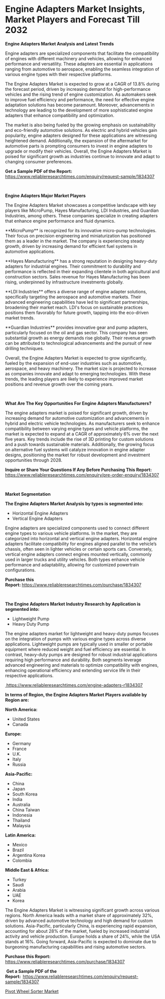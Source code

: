 <p><h1>Engine Adapters Market Insights, Market Players and Forecast Till 2032</h1></p><p><strong>Engine Adapters Market Analysis and Latest Trends</strong></p>
<p><p>Engine adapters are specialized components that facilitate the compatibility of engines with different machinery and vehicles, allowing for enhanced performance and versatility. These adapters are essential in applications ranging from automotive to aerospace, enabling the seamless integration of various engine types with their respective platforms.</p><p>The Engine Adapters Market is expected to grow at a CAGR of 13.8% during the forecast period, driven by increasing demand for high-performance vehicles and the rising trend of engine customization. As automakers seek to improve fuel efficiency and performance, the need for effective engine adaptation solutions has become paramount. Moreover, advancements in technology are leading to the development of more sophisticated engine adapters that enhance compatibility and optimization.</p><p>The market is also being fueled by the growing emphasis on sustainability and eco-friendly automotive solutions. As electric and hybrid vehicles gain popularity, engine adapters designed for these applications are witnessing heightened demand. Additionally, the expansion of the aftermarket for automotive parts is prompting consumers to invest in engine adapters to upgrade or modify their vehicles. Overall, the Engine Adapters Market is poised for significant growth as industries continue to innovate and adapt to changing consumer preferences.</p></p>
<p><strong>Get a Sample PDF of the Report:&nbsp;</strong> <a href="https://www.reliableresearchtimes.com/enquiry/request-sample/1834307?utm_campaign=2305&utm_medium=2&utm_source=Github&utm_content=ia&utm_term=22022025&utm_id=engine-adapters">https://www.reliableresearchtimes.com/enquiry/request-sample/1834307</a></p>
<p>&nbsp;</p>
<p><strong>Engine Adapters Major Market Players</strong></p>
<p><p>The Engine Adapters Market showcases a competitive landscape with key players like MicroPump, Hayes Manufacturing, LDI Industries, and Guardian Industries, among others. These companies specialize in creating adapters that enhance engine performance and fluid dynamics.</p><p>**MicroPump** is recognized for its innovative micro-pump technologies. Their focus on precision engineering and miniaturization has positioned them as a leader in the market. The company is experiencing steady growth, driven by increasing demand for efficient fuel systems in automotive applications.</p><p>**Hayes Manufacturing** has a strong reputation in designing heavy-duty adapters for industrial engines. Their commitment to durability and performance is reflected in their expanding clientele in both agricultural and construction sectors. Sales revenue for Hayes Manufacturing has been rising, underpinned by infrastructure investments globally.</p><p>**LDI Industries** offers a diverse range of engine adapter solutions, specifically targeting the aerospace and automotive markets. Their advanced engineering capabilities have led to significant partnerships, broadening their market reach. LDI's focus on sustainable practices positions them favorably for future growth, tapping into the eco-driven market trends.</p><p>**Guardian Industries** provides innovative gear and pump adapters, particularly focused on the oil and gas sector. This company has seen substantial growth as energy demands rise globally. Their revenue growth can be attributed to technological advancements and the pursuit of new drilling techniques.</p><p>Overall, the Engine Adapters Market is expected to grow significantly, fueled by the expansion of end-user industries such as automotive, aerospace, and heavy machinery. The market size is projected to increase as companies innovate and adapt to emerging technologies. With these trends, the leading players are likely to experience improved market positions and revenue growth over the coming years.</p></p>
<p>&nbsp;</p>
<p><strong>What Are The Key Opportunities For Engine Adapters Manufacturers?</strong></p>
<p><p>The engine adapters market is poised for significant growth, driven by increasing demand for automotive customization and advancements in hybrid and electric vehicle technologies. As manufacturers seek to enhance compatibility between varying engine types and vehicle platforms, the market is expected to expand at a CAGR of approximately 6% over the next five years. Key trends include the rise of 3D printing for custom solutions and a push towards sustainable materials. Additionally, the growing focus on alternative fuel systems will catalyze innovation in engine adapter designs, positioning the market for robust development and investment opportunities through 2028.</p></p>
<p><strong>Inquire or Share Your Questions If Any Before Purchasing This Report:</strong> <a href="https://www.reliableresearchtimes.com/enquiry/pre-order-enquiry/1834307?utm_campaign=2305&utm_medium=2&utm_source=Github&utm_content=ia&utm_term=22022025&utm_id=engine-adapters">https://www.reliableresearchtimes.com/enquiry/pre-order-enquiry/1834307</a></p>
<p>&nbsp;</p>
<p><strong>Market Segmentation</strong></p>
<p><strong>The Engine Adapters Market Analysis by types is segmented into:</strong></p>
<p><ul><li>Horizontal Engine Adapters</li><li>Vertical Engine Adapters</li></ul></p>
<p><p>Engine adapters are specialized components used to connect different engine types to various vehicle platforms. In the market, they are categorized into horizontal and vertical engine adapters. Horizontal engine adapters facilitate compatibility for engines aligned parallel to the vehicle’s chassis, often seen in lighter vehicles or certain sports cars. Conversely, vertical engine adapters connect engines mounted vertically, commonly used in larger trucks and utility vehicles. Both types enhance vehicle performance and adaptability, allowing for customized powertrain configurations.</p></p>
<p><strong>Purchase this Report:&nbsp;</strong><a href="https://www.reliableresearchtimes.com/purchase/1834307?utm_campaign=2305&utm_medium=2&utm_source=Github&utm_content=ia&utm_term=22022025&utm_id=engine-adapters">https://www.reliableresearchtimes.com/purchase/1834307</a></p>
<p>&nbsp;</p>
<p><strong>The Engine Adapters Market Industry Research by Application is segmented into:</strong></p>
<p><ul><li>Lightweight Pump</li><li>Heavy Duty Pump</li></ul></p>
<p><p>The engine adapters market for lightweight and heavy-duty pumps focuses on the integration of pumps with various engine types across diverse applications. Lightweight pumps are typically used in smaller or portable equipment where reduced weight and fuel efficiency are essential. In contrast, heavy-duty pumps are designed for robust industrial applications requiring high performance and durability. Both segments leverage advanced engineering and materials to optimize compatibility with engines, enhancing operational efficiency and extending service life in their respective applications.</p></p>
<p><a href="https://www.reliableresearchtimes.com/engine-adapters-r1834307?utm_campaign=2305&utm_medium=2&utm_source=Github&utm_content=ia&utm_term=22022025&utm_id=engine-adapters">&nbsp;https://www.reliableresearchtimes.com/engine-adapters-r1834307</a></p>
<p><strong>In terms of Region, the Engine Adapters Market Players available by Region are:</strong></p>
<p>
    <p> <strong> North America: </strong>
        <ul>
            <li>United States</li>
            <li>Canada</li>
        </ul>
        </p> 
    <p> <strong> Europe: </strong>
        <ul>
            <li>Germany</li>
            <li>France</li>
            <li>U.K.</li>
            <li>Italy</li>
            <li>Russia</li>
        </ul>
        </p> 
    <p> <strong> Asia-Pacific: </strong>
        <ul>
            <li>China</li>
            <li>Japan</li>
            <li>South Korea</li>
            <li>India</li>
            <li>Australia</li>
            <li>China Taiwan</li>
            <li>Indonesia</li>
            <li>Thailand</li>
            <li>Malaysia</li>
        </ul>
        </p> 
    <p> <strong> Latin America: </strong>
        <ul>
            <li>Mexico</li>
            <li>Brazil</li>
            <li>Argentina Korea</li>
            <li>Colombia</li>
        </ul>
        </p> 
    <p> <strong> Middle East & Africa: </strong>
        <ul>
            <li>Turkey</li>
            <li>Saudi</li>
            <li>Arabia</li>
            <li>UAE</li>
            <li>Korea</li>
        </ul>
    </p>
    </p>
<p><p>The Engine Adapters Market is witnessing significant growth across various regions. North America leads with a market share of approximately 32%, driven by advanced automotive technology and high demand for custom solutions. Asia-Pacific, particularly China, is experiencing rapid expansion, accounting for about 28% of the market, fueled by increased industrial activity and vehicle production. Europe holds a share of 24%, while the USA stands at 16%. Going forward, Asia-Pacific is expected to dominate due to burgeoning manufacturing capabilities and rising automotive sectors.</p></p>
<p><strong>Purchase this Report: </strong><a href="https://www.reliableresearchtimes.com/purchase/1834307?utm_campaign=2305&utm_medium=2&utm_source=Github&utm_content=ia&utm_term=22022025&utm_id=engine-adapters">https://www.reliableresearchtimes.com/purchase/1834307</a></p>
<p>&nbsp;<strong>Get a Sample PDF of the Report:&nbsp;&nbsp;</strong><a href="https://www.reliableresearchtimes.com/enquiry/request-sample/1834307?utm_campaign=2305&utm_medium=2&utm_source=Github&utm_content=ia&utm_term=22022025&utm_id=engine-adapters">https://www.reliableresearchtimes.com/enquiry/request-sample/1834307</a></p>
<p><strong></strong></p>
<p><p><a href="https://github.com/oliveroste6/Market-Research-Report-List-1/blob/main/pivot-wheel-sorter-market.md?utm_campaign=2305&utm_medium=2&utm_source=Github&utm_content=ia&utm_term=22022025&utm_id=engine-adapters">Pivot Wheel Sorter Market</a></p></p>